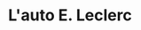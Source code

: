 ---
title: "L'auto E. Leclerc"
url: /saint-parres-aux-tertres/lauto-e-leclerc/
shop: Autowerkstatt
---